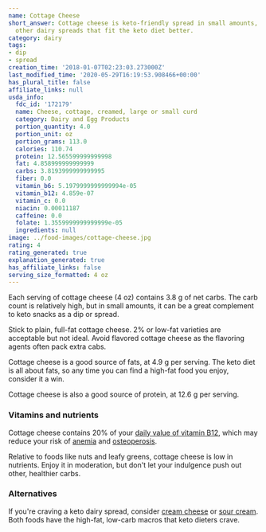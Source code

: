 ```yaml
---
name: Cottage Cheese
short_answer: Cottage cheese is keto-friendly spread in small amounts, but there are
  other dairy spreads that fit the keto diet better.
category: dairy
tags:
- dip
- spread
creation_time: '2018-01-07T02:23:03.273000Z'
last_modified_time: '2020-05-29T16:19:53.908466+00:00'
has_plural_title: false
affiliate_links: null
usda_info:
  fdc_id: '172179'
  name: Cheese, cottage, creamed, large or small curd
  category: Dairy and Egg Products
  portion_quantity: 4.0
  portion_unit: oz
  portion_grams: 113.0
  calories: 110.74
  protein: 12.565599999999998
  fat: 4.858999999999999
  carbs: 3.8193999999999995
  fiber: 0.0
  vitamin_b6: 5.1979999999999994e-05
  vitamin_b12: 4.859e-07
  vitamin_c: 0.0
  niacin: 0.00011187
  caffeine: 0.0
  folate: 1.3559999999999999e-05
  ingredients: null
image: ../food-images/cottage-cheese.jpg
rating: 4
rating_generated: true
explanation_generated: true
has_affiliate_links: false
serving_size_formatted: 4 oz
---
```

Each serving of cottage cheese (4 oz) contains 3.8 g of net carbs. The carb count is relatively high, but in small amounts, it can be a great complement to keto snacks as a dip or spread.

Stick to plain, full-fat cottage cheese. 2% or low-fat varieties are acceptable but not ideal. Avoid flavored cottage cheese as the flavoring agents often pack extra cabs.

Cottage cheese is a good source of fats, at 4.9 g per serving. The keto diet is all about fats, so any time you can find a high-fat food you enjoy, consider it a win.

Cottage cheese is also a good source of protein, at 12.6 g per serving.

### Vitamins and nutrients

Cottage cheese contains 20% of your [daily value of vitamin B12](https://ods.od.nih.gov/factsheets/VitaminB12-HealthProfessional/), which may reduce your risk of [anemia](https://www.hopkinsmedicine.org/health/conditions-and-diseases/vitamin-b12-deficiency-anemia) and [osteoperosis](https://www.ncbi.nlm.nih.gov/pubmed/15619681).

Relative to foods like nuts and leafy greens, cottage cheese is low in nutrients. Enjoy it in moderation, but don't let your indulgence push out other, healthier carbs.

### Alternatives

If you're craving a keto dairy spread, consider [cream cheese](/cream-cheese) or [sour cream](/sour-cream). Both foods have the high-fat, low-carb macros that keto dieters crave.
